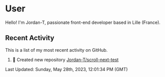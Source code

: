 # User

Hello! I'm Jordan-T, passionate front-end developer based in Lille (France).

## Recent Activity

This is a list of my most recent activity on GitHub.

<!--RECENT_ACTIVITY:start-->
1. 📔 Created new repository [Jordan-T/scroll-next-test](https://github.com/Jordan-T/scroll-next-test)<br>
<!--RECENT_ACTIVITY:end-->

<!--RECENT_ACTIVITY:last_update-->
Last Updated: Sunday, May 28th, 2023, 12:01:34 PM (GMT)
<!--RECENT_ACTIVITY:last_update_end-->
